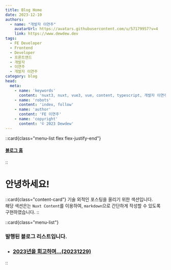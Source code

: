 ```yaml
---
title: Blog Home
date: 2023-12-10
authors:
  - name: "개발자 이연주"
    avatarUrl: https://avatars.githubusercontent.com/u/57179957?v=4
    link: https://www.dewdew.dev
tags:
  - FE Developer
  - Frontend
  - Developer
  - 프론트앤드
  - 개발자
  - 이연주
  - 개발자 이연주
category: blog
head:
  meta:
    - name: 'keywords'
      content: 'nuxt3, nuxt, vue3, vue, content, typescript, 개발자 이연주, FE 개발자 이연주'
    - name: 'robots'
      content: 'index, follow'
    - name: 'author'
      content: 'FE 이연주'
    - name: 'copyright'
      content: '© 2023 Dewdew'
---
```


::card{class="menu-list flex flex-justify-end"}
#### [블로그 홈](/blog)
::

# 안녕하세요!

::card{class="content-card"}
기술 외적인 포스팅을 올리기 위한 색션입니다.<br>
해당 색션은는 `Nuxt Content`를 이용하여, `markdown`으로 간단하게 작성할 수 있도록 구현하였습니다.
::

::card{class="menu-list"}
### 발행된 블로그 리스트입니다.<br>
- ### [2023년을 회고하며...(20231229)](/blog/20231229)
::
